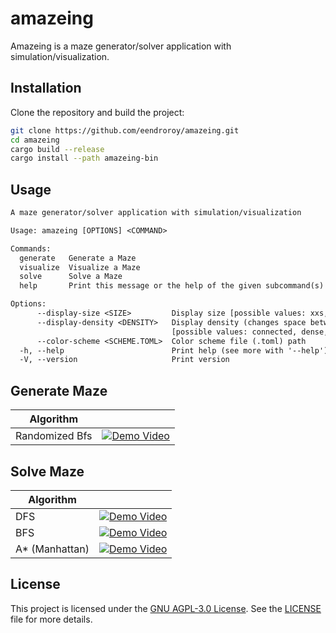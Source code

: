 # amazeing

Amazeing is a maze generator/solver application with simulation/visualization.

## Installation

Clone the repository and build the project:

```sh
git clone https://github.com/eendroroy/amazeing.git
cd amazeing
cargo build --release
cargo install --path amazeing-bin
```

## Usage

```txt
A maze generator/solver application with simulation/visualization

Usage: amazeing [OPTIONS] <COMMAND>

Commands:
  generate   Generate a Maze
  visualize  Visualize a Maze
  solve      Solve a Maze
  help       Print this message or the help of the given subcommand(s)

Options:
      --display-size <SIZE>         Display size [possible values: xxs, xs, s, m, l, xl, xxl]
      --display-density <DENSITY>   Display density (changes space between adjacent blocks)
                                    [possible values: connected, dense, standard, cozy, ample]
      --color-scheme <SCHEME.TOML>  Color scheme file (.toml) path
  -h, --help                        Print help (see more with '--help')
  -V, --version                     Print version
```

## Generate Maze

| Algorithm      |                                                                                                            |
|----------------|------------------------------------------------------------------------------------------------------------|
| Randomized Bfs | [![Demo Video](https://img.youtube.com/vi/st8RLTgAuuE/0.jpg)](https://www.youtube.com/watch?v=st8RLTgAuuE) |

## Solve Maze

| Algorithm      |                                                                                                            |
|----------------|------------------------------------------------------------------------------------------------------------|
| DFS            | [![Demo Video](https://img.youtube.com/vi/9F8XRL7lnIU/0.jpg)](https://www.youtube.com/shorts/9F8XRL7lnIU)  |
| BFS            | [![Demo Video](https://img.youtube.com/vi/h8q5vi68fz0/0.jpg)](https://www.youtube.com/shorts/h8q5vi68fz0)  |
| A* (Manhattan) | [![Demo Video](https://img.youtube.com/vi/LkxyikxTX6Y/0.jpg)](https://www.youtube.com/watch?v=LkxyikxTX6Y) |

## License

This project is licensed under the [GNU AGPL-3.0 License](https://www.gnu.org/licenses/agpl-3.0.html). See
the [LICENSE](./LICENSE) file for more details.
